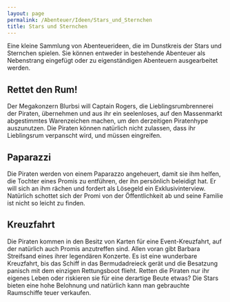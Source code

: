 ```yaml
---
layout: page
permalink: /Abenteuer/Ideen/Stars_und_Sternchen
title: Stars und Sternchen
---
```




Eine kleine Sammlung von Abenteuerideen, die im Dunstkreis der Stars und Sternchen spielen. Sie können entweder in bestehende Abenteuer als Nebenstrang eingefügt oder zu eigenständigen Abenteuern ausgearbeitet werden.

## Rettet den Rum!

Der Megakonzern Blurbsi will Captain Rogers, die Lieblingsrumbrennerei der Piraten, übernehmen und aus ihr ein seelenloses, auf den Massenmarkt abgestimmtes Warenzeichen machen, um den derzeitigen Piratenhype auszunutzen. Die Piraten können natürlich nicht zulassen, dass ihr Lieblingsrum verpanscht wird, und müssen eingreifen.

## Paparazzi

Die Piraten werden von einem Paparazzo angeheuert, damit sie ihm helfen, die Tochter eines Promis zu entführen, der ihn persönlich beleidigt hat. Er will sich an ihm rächen und fordert als Lösegeld ein Exklusivinterview. Natürlich schottet sich der Promi von der Öffentlichkeit ab und seine Familie ist nicht so leicht zu finden.

## Kreuzfahrt

Die Piraten kommen in den Besitz von Karten für eine Event-Kreuzfahrt, auf der natürlich auch Promis anzutreffen sind. Allen voran gibt Barbara Streifsand eines ihrer legendären Konzerte. Es ist eine wunderbare Kreuzfahrt, bis das Schiff in das Bermudadreieck gerät und die Besatzung panisch mit dem einzigen Rettungsboot flieht. Retten die Piraten nur ihr eigenes Leben oder riskieren sie für eine derartige Beute etwas? Die Stars bieten eine hohe Belohnung und natürlich kann man gebrauchte Raumschiffe teuer verkaufen.
